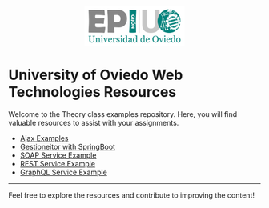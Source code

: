 <p align="center">
  <img src="https://github.com/TEWgijon/README-examples/blob/main/img/logo-epigijon.png" alt="EPI Gijón logo" width="200"/>
</p>

# University of Oviedo Web Technologies Resources

Welcome to the Theory class examples repository. Here, you will find valuable resources to assist with your 
assignments.

- [Ajax Examples](/ajax/)
- [Gestioneitor with SpringBoot](/gestioneitor-springboot/)
- [SOAP Service Example](/soapexample/)
- [REST Service Example](/restexample/)
- [GraphQL Service Example](/graphqlexample/)
---

Feel free to explore the resources and contribute to improving the content!